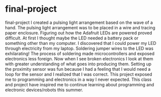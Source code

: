 # final-project
final-project
I created a pulsing light arrangement based on the wave of a hand. The pulsing light arrangement was to be placed in a wire and tracing paper enclosure. Figuring out how the Adafruit LEDs are powered proved difficult. At first I thought maybe the LED needed a battery pack or something other than my computer. I discovered that I could power my LED through electricity from my laptop. Soldering jumper wires to the LED was exhilarating! The process of soldering made microcontrollers and exposed electronics less foreign. Now when I see broken electronics I look at them with greater understanding of what goes into producing them. Setting up the proximity sensor was fun because I had a feeling that I would need a loop for the sensor and I realized that I was correct. This project exposed me to programming and electronics in a way I never expected. This class and project have inspired me to continue learning about programming and electronic devices/robots this summer.

